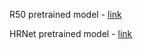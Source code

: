 R50 pretrained model - [link](https://www.dropbox.com/s/lcdh5wootersvrv/imagenet_pretrained_r50.zip?dl=0)

HRNet pretrained model - [link](https://www.dropbox.com/sh/9jebjdkdgsyq4za/AAC7yv2C1te_89YXgompeaq4a?dl=0)
